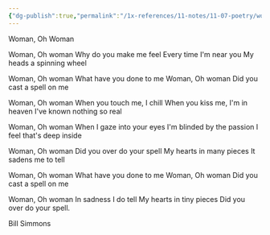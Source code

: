 ```yaml
---
{"dg-publish":true,"permalink":"/1x-references/11-notes/11-07-poetry/woman-oh-woman-bill-simmons/","title":"Woman Oh Woman - Bill Simmons","noteIcon":""}
---
```


Woman, Oh Woman
  	
Woman, Oh woman
Why do you make me feel
Every time I'm near you
My heads a spinning wheel

Woman, Oh woman
What have you done to me
Woman, Oh woman
Did you cast a spell on me

Woman, Oh woman
When you touch me, I chill
When you kiss me, I'm in heaven
I've known nothing so real

Woman, Oh woman
When I gaze into your eyes
I'm blinded by the passion
I feel that's deep inside

Woman, Oh woman
Did you over do your spell
My hearts in many pieces
It sadens me to tell

Woman, Oh woman
What have you done to me
Woman, Oh woman
Did you cast a spell on me

Woman, Oh woman
In sadness I do tell
My hearts in tiny pieces
Did you over do your spell.

Bill Simmons 